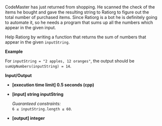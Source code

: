 
CodeMaster has just returned from shopping. He scanned the check of the items he bought and gave the resulting string to Ratiorg to figure out the total number of purchased items. Since Ratiorg is a bot he is definitely going to automate it, so he needs a program that sums up all the numbers which appear in the given input.

Help Ratiorg by writing a function that returns the sum of numbers that appear in the given  `inputString`.

**Example**

For  `inputString = "2 apples, 12 oranges"`, the output should be  
`sumUpNumbers(inputString) = 14`.

**Input/Output**

-   **\[execution time limit\] 0.5 seconds (cpp)**
    
-   **\[input\] string inputString**
    
    _Guaranteed constraints:_  
    `6 ≤ inputString.length ≤ 60`.
    
-   **\[output\] integer**
